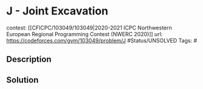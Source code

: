 # J - Joint Excavation

contest: [[CFICPC/103049/103049|2020-2021 ICPC Northwestern European Regional Programming Contest (NWERC 2020)]]
url: https://codeforces.com/gym/103049/problem/J
#Status/UNSOLVED
Tags: #

## Description

## Solution


